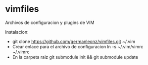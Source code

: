 vimfiles
========

Archivos de configuracion y plugins de VIM

Instalacion:

- git clone https://github.com/germanleonz/vimfiles.git ~/.vim
- Crear enlace para el archivo de configuracion
    ln -s ~/.vim/vimrc ~/.vimrc
- En la carpeta raiz
git submodule init && git submodule update


